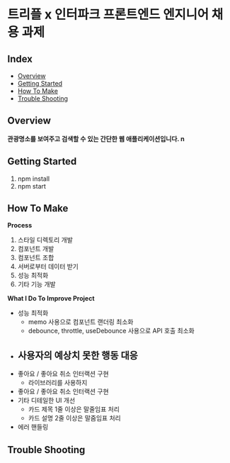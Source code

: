 # 트리플 x 인터파크 프론트엔드 엔지니어 채용 과제
## Index
  - [Overview](#overview) 
  - [Getting Started](#getting-started)
  - [How To Make](#how-to-make)
  - [Trouble Shooting](#try)


## Overview

**관광명소를 보여주고 검색할 수 있는 간단한 웹 애플리케이션입니다. n**


## Getting Started

1. npm install
2. npm start


## How To Make

**Process** 
1. 스타일 디렉토리 개발
2. 컴포넌트 개발
3. 컴포넌트 조합 
4. 서버로부터 데이터 받기 
5. 성능 최적화 
6. 기타 기능 개발 

**What I Do To Improve Project**
- 성능 최적화 
  - memo 사용으로 컴포넌트 랜더링 최소화  
  - debounce, throttle, useDebounce 사용으로 API 호출 최소화  
- 사용자의 예상치 못한 행동 대응 
  - 
- 좋아요 / 좋아요 취소 인터랙션 구현 
  - 라이브러리를 사용하지
- 좋아요 / 좋아요 취소 인터랙션 구현 
- 기타 디테일한 UI 개선   
  - 카드 제목 1줄 이상은 말줄임표 처리  
  - 카드 설명 2줄 이상은 말줌임표 처리 
- 에러 핸들링 


## Trouble Shooting
